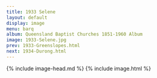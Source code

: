 ```yaml
---
title: 1933 Selene
layout: default
display: image
menu: barq
album: Queensland Baptist Churches 1851-1960 Album
image: 1933-Selene.jpg
prev: 1933-Greenslopes.html
next: 1934-Durong.html
---
```

{% include image-head.md %}
{% include image.html %}